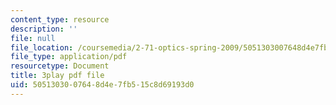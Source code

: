 ```yaml
---
content_type: resource
description: ''
file: null
file_location: /coursemedia/2-71-optics-spring-2009/5051303007648d4e7fb515c8d69193d0_8u0Mfs1m_r8.pdf
file_type: application/pdf
resourcetype: Document
title: 3play pdf file
uid: 50513030-0764-8d4e-7fb5-15c8d69193d0
---
```

